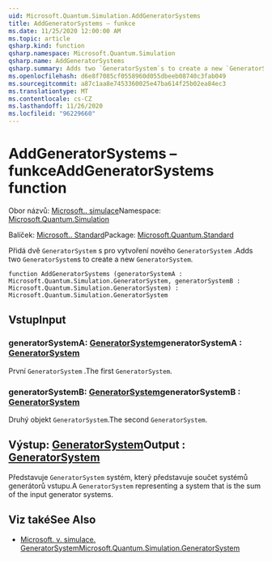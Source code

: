 ```yaml
---
uid: Microsoft.Quantum.Simulation.AddGeneratorSystems
title: AddGeneratorSystems – funkce
ms.date: 11/25/2020 12:00:00 AM
ms.topic: article
qsharp.kind: function
qsharp.namespace: Microsoft.Quantum.Simulation
qsharp.name: AddGeneratorSystems
qsharp.summary: Adds two `GeneratorSystem`s to create a new `GeneratorSystem`.
ms.openlocfilehash: d6e8f7085cf0558960d055dbeeb08740c3fab049
ms.sourcegitcommit: a87c1aa8e7453360025e47ba614f25b02ea84ec3
ms.translationtype: MT
ms.contentlocale: cs-CZ
ms.lasthandoff: 11/26/2020
ms.locfileid: "96229660"
---
```

# <a name="addgeneratorsystems-function"></a><span data-ttu-id="15bbc-102">AddGeneratorSystems – funkce</span><span class="sxs-lookup"><span data-stu-id="15bbc-102">AddGeneratorSystems function</span></span>

<span data-ttu-id="15bbc-103">Obor názvů: [Microsoft.. simulace](xref:Microsoft.Quantum.Simulation)</span><span class="sxs-lookup"><span data-stu-id="15bbc-103">Namespace: [Microsoft.Quantum.Simulation](xref:Microsoft.Quantum.Simulation)</span></span>

<span data-ttu-id="15bbc-104">Balíček: [Microsoft.. Standard](https://nuget.org/packages/Microsoft.Quantum.Standard)</span><span class="sxs-lookup"><span data-stu-id="15bbc-104">Package: [Microsoft.Quantum.Standard](https://nuget.org/packages/Microsoft.Quantum.Standard)</span></span>


<span data-ttu-id="15bbc-105">Přidá dvě `GeneratorSystem` s pro vytvoření nového `GeneratorSystem` .</span><span class="sxs-lookup"><span data-stu-id="15bbc-105">Adds two `GeneratorSystem`s to create a new `GeneratorSystem`.</span></span>

```qsharp
function AddGeneratorSystems (generatorSystemA : Microsoft.Quantum.Simulation.GeneratorSystem, generatorSystemB : Microsoft.Quantum.Simulation.GeneratorSystem) : Microsoft.Quantum.Simulation.GeneratorSystem
```


## <a name="input"></a><span data-ttu-id="15bbc-106">Vstup</span><span class="sxs-lookup"><span data-stu-id="15bbc-106">Input</span></span>

### <a name="generatorsystema--generatorsystem"></a><span data-ttu-id="15bbc-107">generatorSystemA: [GeneratorSystem](xref:Microsoft.Quantum.Simulation.GeneratorSystem)</span><span class="sxs-lookup"><span data-stu-id="15bbc-107">generatorSystemA : [GeneratorSystem](xref:Microsoft.Quantum.Simulation.GeneratorSystem)</span></span>

<span data-ttu-id="15bbc-108">První `GeneratorSystem` .</span><span class="sxs-lookup"><span data-stu-id="15bbc-108">The first `GeneratorSystem`.</span></span>


### <a name="generatorsystemb--generatorsystem"></a><span data-ttu-id="15bbc-109">generatorSystemB: [GeneratorSystem](xref:Microsoft.Quantum.Simulation.GeneratorSystem)</span><span class="sxs-lookup"><span data-stu-id="15bbc-109">generatorSystemB : [GeneratorSystem](xref:Microsoft.Quantum.Simulation.GeneratorSystem)</span></span>

<span data-ttu-id="15bbc-110">Druhý objekt `GeneratorSystem`.</span><span class="sxs-lookup"><span data-stu-id="15bbc-110">The second `GeneratorSystem`.</span></span>



## <a name="output--generatorsystem"></a><span data-ttu-id="15bbc-111">Výstup: [GeneratorSystem](xref:Microsoft.Quantum.Simulation.GeneratorSystem)</span><span class="sxs-lookup"><span data-stu-id="15bbc-111">Output : [GeneratorSystem](xref:Microsoft.Quantum.Simulation.GeneratorSystem)</span></span>

<span data-ttu-id="15bbc-112">Představuje `GeneratorSystem` systém, který představuje součet systémů generátorů vstupu.</span><span class="sxs-lookup"><span data-stu-id="15bbc-112">A `GeneratorSystem` representing a system that is the sum of the input generator systems.</span></span>

## <a name="see-also"></a><span data-ttu-id="15bbc-113">Viz také</span><span class="sxs-lookup"><span data-stu-id="15bbc-113">See Also</span></span>

- [<span data-ttu-id="15bbc-114">Microsoft. v. simulace. GeneratorSystem</span><span class="sxs-lookup"><span data-stu-id="15bbc-114">Microsoft.Quantum.Simulation.GeneratorSystem</span></span>](xref:Microsoft.Quantum.Simulation.GeneratorSystem)